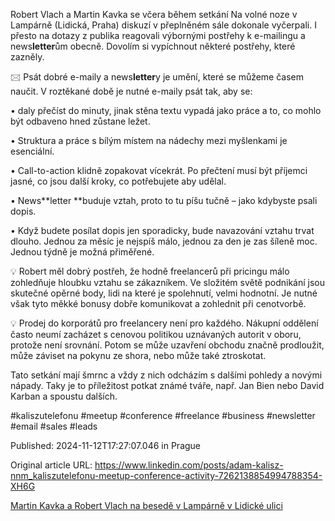 Robert Vlach a Martin Kavka se včera během setkání Na volné noze v Lampárně (Lidická, Praha) diskuzí v přeplněném sále dokonale vyčerpali. I přesto na dotazy z publika reagovali výbornými postřehy k e-mailingu a news**letter**ům obecně. Dovolím si vypíchnout některé postřehy, které zazněly.


🖂 Psát dobré e-maily a news**letter**y je umění, které se můžeme časem naučit. V roztěkané době je nutné e-maily psát tak, aby se:


• daly přečíst do minuty, jinak stěna textu vypadá jako práce a to, co mohlo být odbaveno hned zůstane ležet.

• Struktura a práce s bílým místem na nádechy mezi myšlenkami je esenciální.

• Call-to-action klidně zopakovat vícekrát. Po přečtení musí být příjemci jasné, co jsou další kroky, co potřebujete aby udělal.

• News**letter **buduje vztah, proto to tu píšu tučně –⁠⁠⁠⁠⁠⁠ jako kdybyste psali dopis.

• Když budete posílat dopis jen sporadicky, bude navazování vztahu trvat dlouho. Jednou za měsíc je nejspíš málo, jednou za den je zas šíleně moc. Jednou týdně je možná přiměřené.


💡 Robert měl dobrý postřeh, že hodně freelancerů při pricingu málo zohledňuje hloubku vztahu se zákazníkem. Ve složitém světě podnikání jsou skutečné opěrné body, lidi na které je spolehnutí, velmi hodnotní. Je nutné však tyto měkké bonusy dobře komunikovat a zohlednit při cenotvorbě.


💡 Prodej do korporátů pro freelancery není pro každého. Nákupní oddělení často neumí zacházet s cenovou politikou uznávaných autorit v oboru, protože není srovnání. Potom se může uzavření obchodu značně prodloužit, může záviset na pokynu ze shora, nebo může také ztroskotat.


Tato setkání mají šmrnc a vždy z nich odcházím s dalšími pohledy a novými nápady. Taky je to příležitost potkat známé tváře, např. Jan Bien nebo David Karban a spoustu dalších.


#kaliszutelefonu #meetup #conference #freelance #business #newsletter #email #sales #leads


Published: 2024-11-12T17:27:07.046 in Prague

Original article URL: https://www.linkedin.com/posts/adam-kalisz-nnm_kaliszutelefonu-meetup-conference-activity-7262138854994788354-XH6G

[Martin Kavka a Robert Vlach na besedě v Lampárně v Lidické ulici](./media/lampárna-vlach.jpg)